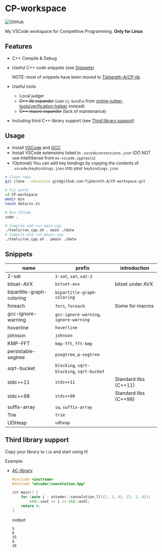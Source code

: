# CP-workspace

![GitHub](https://img.shields.io/github/license/Tiphereth-A/CP-workspace)

My VSCode workspace for Competitive Programming. **Only for Linux**

## Features

- C++ Compile & Debug
- Useful C++ code snippets (see [Snippets](#Snippets))

  NOTE: most of snippets have been moved to [Tiphereth-A/CP-lib](https://github.com/Tiphereth-A/CP-lib).

- Useful tools
  - Local judger
  - ~~C++ lib expander~~ (use `oj-bundle` from [online-judge-tools/verification-helper](https://github.com/online-judge-tools/verification-helper) instead)
  - ~~C++ macro expander~~ (lack of maintenance)
- Including third C++ library support (see [Third library support](#Third%20library%20support))

## Usage

- Install [VSCode](https://code.visualstudio.com/) and [GCC](https://gcc.gnu.org/)
- Install VSCode extensions listed in `.vscode/extensions.json` (DO NOT use IntelliSense from `ms-vscode.cpptools`)
- (Optional) You can add key bindings by copying the contents of `.vscode/keybindings.json` into your `keybindings.json`

```bash
# Clone repo
git clone --recursive git@github.com:Tiphereth-A/CP-workspace.git

# Fix paths
cd CP-workspace
mkdir bin
touch data/in.in

# Run VSCode
code .

# Compile and run main.cpp
./tools/run_cpp.sh . main ./data
# Compile and run pmain.cpp
./tools/run_cpp.sh . pmain ./data
```

## Snippets

| name                      | prefix                                     | introduction          |
| ------------------------- | ------------------------------------------ | --------------------- |
| 2-sat                     | `2-sat`, `sat`, `sat-2`                    |
| bitset-AVX                | `bitset-avx`                               | bitset under AVX      |
| bipartitle-graph-coloring | `bipartitle-graph-coloring`                |
| foreach                   | `fors`, `foreach`                          | Some for macros       |
| gcc-ignore-warning        | `gcc-ignore-warning`, `ignore-warning`     |
| hoverline                 | `hoverline`                                |
| johnson                   | `johnson`                                  |
| KMP-FFT                   | `kmp-fft`, `fft-kmp`                       |
| persistable-segtree       | `psegtree`, `p-segtree`                    |
| sqrt-bucket               | `blocking`, `sqrt-blocking`, `sqrt-bucket` |
| stdc++11                  | `stdc++11`                                 | Standard libs (C++11) |
| stdc++98                  | `stdc++98`                                 | Standard libs (C++98) |
| suffix-array              | `sa`, `suffix-array`                       |
| Trie                      | `trie`                                     |
| UDHeap                    | `udheap`                                   |

## Third library support

Copy your library to `lib` and start using it!

Example:

- [AC-library](https://github.com/atcoder/ac-library)

  ```cpp
  #include <iostream>
  #include "atcoder/convolution.hpp"

  int main() {
      for (auto i : atcoder::convolution_ll({1, 1, 4}, {5, 1, 4}))
          std::cout << i << std::endl;
      return 0;
  }
  ```

  output:

  ```text
  5
  6
  25
  8
  16
  ```
